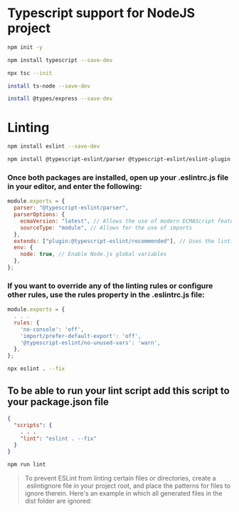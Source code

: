 
# Typescript support for NodeJS project

```sh
npm init -y
```
```sh
npm install typescript --save-dev
```
```sh
npx tsc --init
```

```sh
install ts-node --save-dev
```
```sh
install @types/express --save-dev
```

# Linting
```sh
npm install eslint --save-dev
```

```sh
npm install @typescript-eslint/parser @typescript-eslint/eslint-plugin --save-dev
```

### Once both packages are installed, open up your .eslintrc.js file in your editor, and enter the following:

```js
module.exports = {
  parser: "@typescript-eslint/parser",
  parserOptions: {
    ecmaVersion: "latest", // Allows the use of modern ECMAScript features
    sourceType: "module", // Allows for the use of imports
  },
  extends: ["plugin:@typescript-eslint/recommended"], // Uses the linting rules from @typescript-eslint/eslint-plugin
  env: {
    node: true, // Enable Node.js global variables
  },
};
```

### If you want to override any of the linting rules or configure other rules, use the rules property in the .eslintrc.js file:

```js
module.exports = {
  . . .
  rules: {
    'no-console': 'off',
    'import/prefer-default-export': 'off',
    '@typescript-eslint/no-unused-vars': 'warn',
  },
};
```

```sh
npx eslint . --fix
```

## To be able to run your lint script add this script to your package.json file
```json
{
  "scripts": {
    . . .
    "lint": "eslint . --fix"
  }
}
```

```sh
npm run lint
```

> To prevent ESLint from linting certain files or directories, create a .eslintignore file in your project root, and place the patterns for files to ignore therein. Here's an example in which all generated files in the dist folder are ignored:
